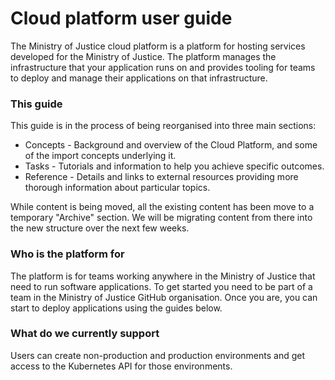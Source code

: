 # Cloud platform user guide

The Ministry of Justice cloud platform is a platform for hosting services
developed for the Ministry of Justice. The platform manages the infrastructure
that your application runs on and provides tooling for teams to deploy and
manage their applications on that infrastructure.

### This guide

This guide is in the process of being reorganised into three main sections:

  - Concepts - Background and overview of the Cloud Platform, and some of the import concepts underlying it.
  - Tasks - Tutorials and information to help you achieve specific outcomes.
  - Reference - Details and links to external resources providing more thorough information about particular topics.

While content is being moved, all the existing content has been move to a
temporary "Archive" section. We will be migrating content from there into the
new structure over the next few weeks.

### Who is the platform for

The platform is for teams working anywhere in the Ministry of Justice that need
to run software applications. To get started you need to be part of a team in
the Ministry of Justice GitHub organisation. Once you are, you can start to
deploy applications using the guides below.

### What do we currently support

Users can create non-production and production environments and get access to
the Kubernetes API for those environments.
